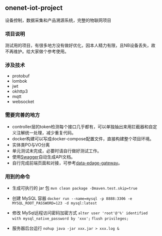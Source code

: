 ## onenet-iot-project

设备控制，数据采集和产品溯源系统，完整的物联网项目

### 项目说明

测试用的项目，有很多地方没有做好优化，因本人精力有限，且NB设备丢失，故不再维护。给大家做个参考使用。

### 涉及技术
- protobuf
- lombok
- jwt
- okhttp3
- mqtt
- websocket

### 需要完善的地方
- controller层的token检测每个接口几乎都有，可以单独抽出来用拦截器和自定义注解统一处理，减少重复代码。
- docker构建可以写成docker-compose配置文件，直接构建整个项目环境。
- 实体类PO与VO分离
- 单元测试未完成，必要时请自行做好测试工作。
- 使用[Swagger](https://swagger.io/)自动生成API文档。
- 自行完成前端页面和对接，可参考[data-edage-gateway](https://github.com/0721Betty/data-edage-gateway)。


### 用到的命令
- 生成可执行的 jar 包
```mvn clean package -Dmaven.test.skip=true```

- 创建 MySQL 容器
```docker run --name=mysql -p 8888:3306 -e MYSQL_ROOT_PASSWORD=123 -d mysql:latest```

- 修改 MySql远程访问密码加密方式
```alter user 'root'@'%' identified with mysql_native_password by 'xxx';```
```flush privileges;```

- 服务器后台运行
```nohup java -jar xxx.jar > xxx.log &```